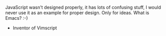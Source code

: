 JavaScript wasn't designed properly, it has lots of confusing stuff, I
would never use it as an example for proper design. Only for ideas.
What is Emacs? :-) 

- Inventor of Vimscript
